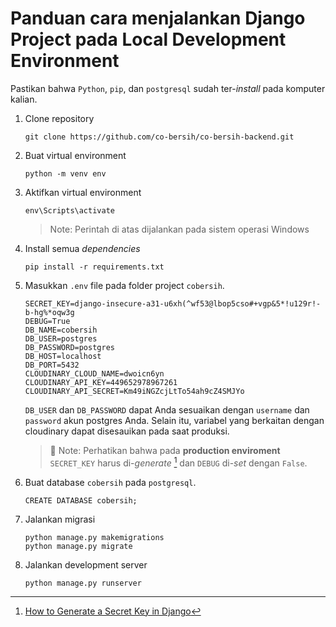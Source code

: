 # Panduan cara menjalankan Django Project pada Local Development Environment

Pastikan bahwa `Python`, `pip`, dan `postgresql` sudah ter-*install* pada komputer kalian.

1. Clone repository

    ```shell
    git clone https://github.com/co-bersih/co-bersih-backend.git
    ```

2. Buat virtual environment

    ```shell
    python -m venv env
    ```

3. Aktifkan virtual environment

    ```shell
    env\Scripts\activate
    ```

    > Note: Perintah di atas dijalankan pada sistem operasi Windows

4. Install semua *dependencies*

    ```shell
    pip install -r requirements.txt
    ```

5. Masukkan `.env` file pada folder project `cobersih`.

    ```plaintext
    SECRET_KEY=django-insecure-a31-u6xh(^wf53@lbop5cso#+vgp&5*!u129r!-b-hg%*oqw3g
    DEBUG=True
    DB_NAME=cobersih
    DB_USER=postgres
    DB_PASSWORD=postgres 
    DB_HOST=localhost
    DB_PORT=5432
    CLOUDINARY_CLOUD_NAME=dwoicn6yn
    CLOUDINARY_API_KEY=449652978967261
    CLOUDINARY_API_SECRET=Km49iNGZcjLtTo54ah9cZ4SMJYo
    ```

    `DB_USER` dan `DB_PASSWORD` dapat Anda sesuaikan dengan `username` dan `password` akun postgres Anda. Selain itu, variabel yang berkaitan dengan cloudinary dapat disesauikan pada saat produksi.

    > :memo: Note: Perhatikan bahwa pada **production enviroment** `SECRET_KEY` harus di-*generate* [^1] dan `DEBUG` di-*set* dengan `False`.

6. Buat database `cobersih` pada `postgresql`.

    ```postgresql
    CREATE DATABASE cobersih;
    ```

7. Jalankan migrasi

    ```shell
    python manage.py makemigrations
    python manage.py migrate
    ```

8. Jalankan development server

    ```shell
    python manage.py runserver
    ```

[^1]: [How to Generate a Secret Key in Django](https://codinggear.blog/django-generate-secret-key/#:~:text=Secret%20Key%20Safe-,What%20is%20a%20Django%20secret%20key%3F,of%20our%20hashes%20and%20tokens.)
